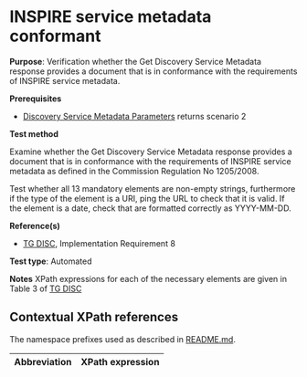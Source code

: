 # INSPIRE service metadata conformant

**Purpose**: Verification whether the Get Discovery Service Metadata response provides a document that is in conformance with the requirements of INSPIRE service metadata.

**Prerequisites**

* [Discovery Service Metadata Parameters](https://github.com/inspire-eu-validation/ats-discovery-service/blob/master/A.02.04.discovery.service.metadata.parameters.md) returns scenario 2

**Test method**

Examine whether the Get Discovery Service Metadata response provides a document that is in conformance with the requirements of INSPIRE service metadata as defined in the Commission Regulation No 1205/2008.

Test whether all 13 mandatory elements are non-empty strings, furthermore if the type of the element is a URI, ping the URL to check that it is valid. If the element is a date, check that are formatted correctly as YYYY-MM-DD.

**Reference(s)**

* [TG DISC](README.md#ref_TG_DISC), Implementation Requirement 8


**Test type**: Automated

**Notes**
XPath expressions for each of the necessary elements are given in Table 3 of [TG DISC](README.md#ref_TG_DISC)

## Contextual XPath references

The namespace prefixes used as described in [README.md](README.md#namespaces).

Abbreviation                                               |  XPath expression
---------------------------------------------------------- | -------------------------------------------------------------------------
